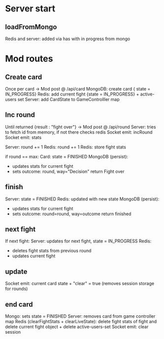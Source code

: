 # Server start

## loadFromMongo

Redis and server: added via has with in progress from mongo

# Mod routes

## Create card

Once per card
-> Mod post @ /api/card
MongoDB: create card { state = IN_PROGRESS}
Redis: add current fight {state = IN_PROGRESS} + active-users set
Server: add CardState to GameControlller map

## Inc round

Until returned {result : "fight over"}
-> Mod post @ /api/round
Server: tries to fetch id from memory, if not there checks redis
Socket emit: incRound
Socket emit: stats

Server: round += 1
Redis: round += 1
Redis: store fight stats

if round == max:
Card: state = FINISHED
MongoDB (persist):

-   updates stats for current fight
-   sets outcome: round, way="Decision"
    return Fight over

## finish

Server: state = FINISHED
Redis: updated with new state
MongoDB (persist):

-   updates stats for current fight
-   sets outcome: round=round, way=outcome
    return finished

## next fight

If next fight:
Server: updates for next fight, state = IN_PROGRESS
Redis:

-   deletes fight stats from previous round
-   updates current fight

## update

Socket emit: current card state + "clear" = true (removes session storage for rounds)

## end card

Mongo: sets state = FINISHED
Server: removes card from game controller map
Redis (clearFightStats + clearLiveState): delete fight stats of fight and delete current fight object + delete active-users-set
Socket emit: clear session

